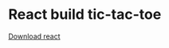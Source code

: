 # React build tic-tac-toe

[Download react](https://vitejs.dev/guide/)

```npm create vite@latest ./

```
